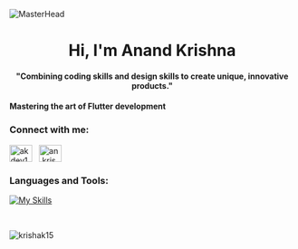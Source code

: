 ![MasterHead](https://mir-s3-cdn-cf.behance.net/project_modules/1400_opt_1/79731568097599.5b50bca477735.jpg)
<h1 align="center">Hi, I'm Anand Krishna</h1>
<h4 align="center">"Combining coding skills and design skills to create unique, innovative products."</h4>

<h4> Mastering the art of Flutter development </h4>


<h3 align="left">Connect with me:</h3>
<p align="left">
<a href="https://linkedin.com/in/akdev15" target="blank"><img align="center" src="https://raw.githubusercontent.com/rahuldkjain/github-profile-readme-generator/master/src/images/icons/Social/linked-in-alt.svg" alt="akdev15" height="30" width="40" /></a>
&nbsp;
<a href="https://instagram.com/an.krishnaa" target="blank"><img align="center" src="https://raw.githubusercontent.com/rahuldkjain/github-profile-readme-generator/master/src/images/icons/Social/instagram.svg" alt="an.krishnaa" height="30" width="40" /></a>
</p>

<h3 align="left">Languages and Tools:</h3>

[![My Skills](https://skillicons.dev/icons?i=flutter,dart,git,firebase,ps,vscode&theme=dark)](https://skillicons.dev)


&nbsp;
<p><img align="center" src="https://github-readme-stats.vercel.app/api/top-langs?username=krishak15&show_icons=true&theme=synthwave&title_color=ffffff&text_color=ffffff&locale=en&layout=compact" alt="krishak15" /></p>
